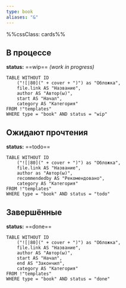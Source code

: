 ```yaml
---
type: book
aliases: "&"
---
```

%%cssClass: cards%%

## В процессе
**status:** ==wip== *(work in progress)*

```dataview
TABLE WITHOUT ID
	("![|80](" + cover + ")") as "Обложка",
	file.link AS "Название",
	author AS "Автор(ы)",
	start AS "Начал",
	category AS "Категория"
FROM !"templates"
WHERE type = "book" AND status = "wip"
```

## Ожидают прочтения
**status:** ==todo==

```dataview
TABLE WITHOUT ID
	("![|80](" + cover + ")") as "Обложка",
	file.link AS "Название",
	author as "Автор(ы)",
	recommendedby AS "Рекомендовано",
	category AS "Категория"
FROM !"templates"
WHERE type = "book" AND status = "todo"
```

## Завершённые
**status:** ==done==
```dataview
TABLE WITHOUT ID
	("![|80](" + cover + ")") as "Обложка",
	file.link AS "Название",
	author AS "Автор(ы)",
	start AS "Начал",
	end AS "Закончил",
	category AS "Категория"
FROM !"templates"
WHERE type = "book" AND status = "done"
```